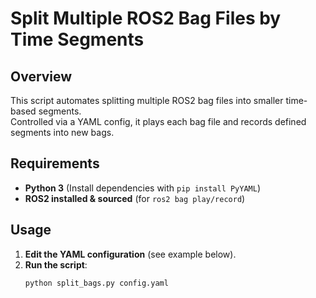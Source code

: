 # Split Multiple ROS2 Bag Files by Time Segments

## Overview
This script automates splitting multiple ROS2 bag files into smaller time-based segments.  
Controlled via a YAML config, it plays each bag file and records defined segments into new bags.

## Requirements
- **Python 3** (Install dependencies with `pip install PyYAML`)
- **ROS2 installed & sourced** (for `ros2 bag play/record`)

## Usage
1. **Edit the YAML configuration** (see example below).
2. **Run the script**:
   ```bash
   python split_bags.py config.yaml
